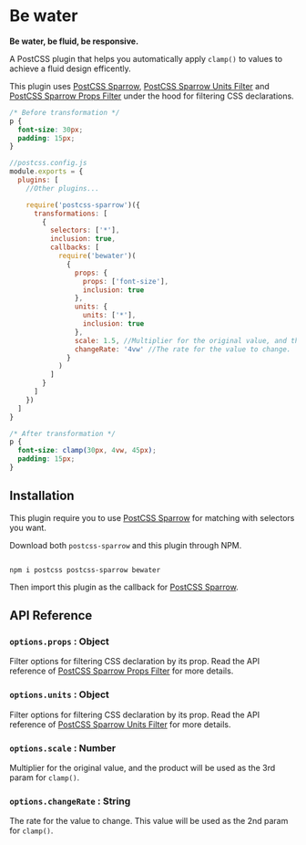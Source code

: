# Be water

**Be water, be fluid, be responsive.**

A PostCSS plugin that helps you automatically apply `clamp()` to values to achieve a fluid design efficently.

This plugin uses [PostCSS Sparrow](https://www.npmjs.com/package/postcss-sparrow), [PostCSS Sparrow Units Filter](https://www.npmjs.com/package/postcss-sparrow-units-filter) and [PostCSS Sparrow Props Filter](https://www.npmjs.com/package/postcss-sparrow-props-filter) under the hood for filtering CSS declarations.

```css
/* Before transformation */
p {
  font-size: 30px;
  padding: 15px;
}

```

```javascript
//postcss.config.js
module.exports = {
  plugins: [
    //Other plugins...

    require('postcss-sparrow')({
      transformations: [
        {
          selectors: ['*'],
          inclusion: true,
          callbacks: [
            require('bewater')(
              {
                props: {
                  props: ['font-size'],
                  inclusion: true
                },
                units: {
                  units: ['*'],
                  inclusion: true
                },
                scale: 1.5, //Multiplier for the original value, and the product will be used as the 3rd param for clamp()
                changeRate: '4vw' //The rate for the value to change.  This value will be used as the 2nd param for clamp()
              }
            )
          ]
        }
      ]
    })
  ]
}
```

```css
/* After transformation */
p {
  font-size: clamp(30px, 4vw, 45px);
  padding: 15px;
}

```

## Installation

This plugin require you to use [PostCSS Sparrow](https://www.npmjs.com/package/postcss-sparrow) for matching with selectors you want.

Download both `postcss-sparrow` and this plugin through NPM.

```shell

npm i postcss postcss-sparrow bewater

```

Then import this plugin as the callback for [PostCSS Sparrow](https://www.npmjs.com/package/postcss-sparrow).

## API Reference

### `options.props` : Object

Filter options for filtering CSS declaration by its prop.  Read the API reference of [PostCSS Sparrow Props Filter](https://www.npmjs.com/package/postcss-sparrow-props-filter#api-reference) for more details.

### `options.units` : Object

Filter options for filtering CSS declaration by its prop.  Read the API reference of [PostCSS Sparrow Units Filter](https://www.npmjs.com/package/postcss-sparrow-units-filter#api-reference) for more details.

### `options.scale` : Number

Multiplier for the original value, and the product will be used as the 3rd param for `clamp()`.

### `options.changeRate` : String

The rate for the value to change.  This value will be used as the 2nd param for `clamp()`.
